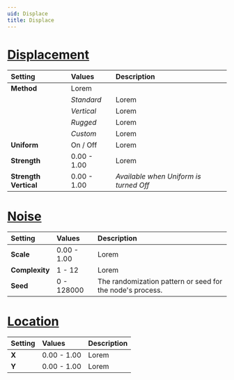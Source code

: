 ```yaml
---
uid: Displace
title: Displace
---
```


# [Displacement](#tab/tabid-a)
| Setting               | Values      | Description                                               |
| :-------------------- | :---------- | :-------------------------------------------------------- |
| **Method**            | Lorem       |
|                       | *Standard*  | Lorem                                                     |
|                       | *Vertical*  | Lorem                                                     |
|                       | *Rugged*    | Lorem                                                     |
|                       | *Custom*    | Lorem                                                     |
| **Uniform**           | On / Off    | Lorem                                                     |
| **Strength**          | 0.00 - 1.00 | Lorem                                                     |
| **Strength Vertical** | 0.00 - 1.00 | *Available when Uniform is turned Off*                    |

# [Noise](#tab/tabid-b)
| Setting               | Values      | Description                                               |
| :-------------------- | :---------- | :-------------------------------------------------------- |
| **Scale**             | 0.00 - 1.00 | Lorem                                                     |
| **Complexity**        | 1 - 12      | Lorem                                                     |
| **Seed**              | 0 - 128000  | The randomization pattern or seed for the node's process. |

# [Location](#tab/tabid-c)
| Setting               | Values      | Description                                               |
| :-------------------- | :---------- | :-------------------------------------------------------- |
| **X**                 | 0.00 - 1.00 | Lorem                                                     |
| **Y**                 | 0.00 - 1.00 | Lorem                                                     |




